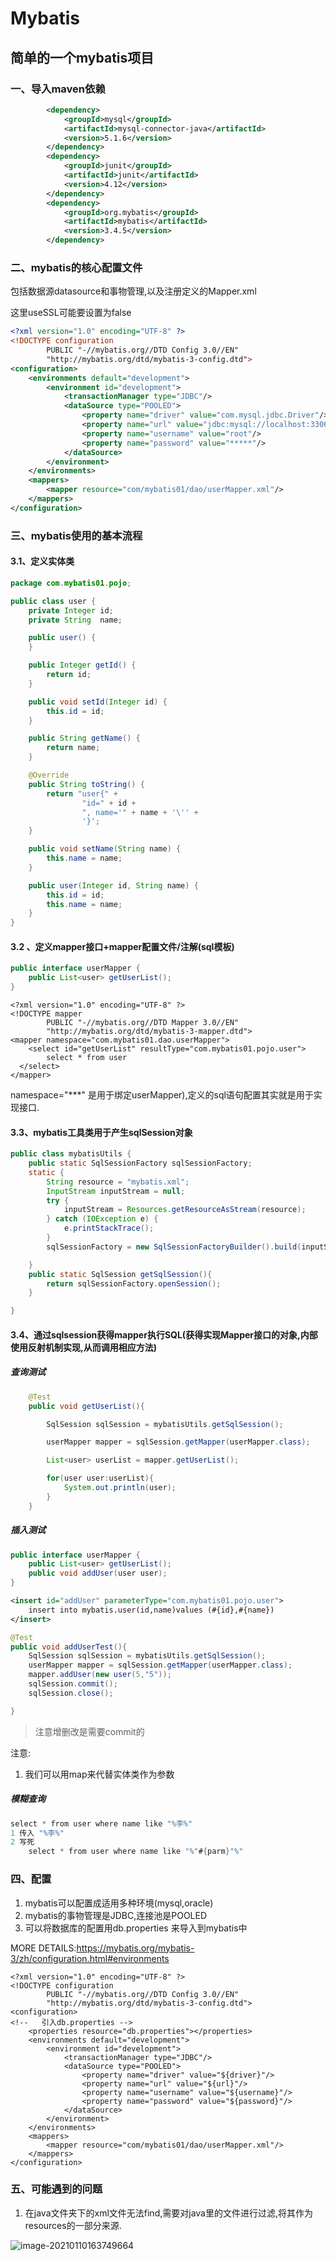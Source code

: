 # Mybatis

## 简单的一个mybatis项目





### 一、导入maven依赖

```xml
        <dependency>
            <groupId>mysql</groupId>
            <artifactId>mysql-connector-java</artifactId>
            <version>5.1.6</version>
        </dependency>
        <dependency>
            <groupId>junit</groupId>
            <artifactId>junit</artifactId>
            <version>4.12</version>
        </dependency>
        <dependency>
            <groupId>org.mybatis</groupId>
            <artifactId>mybatis</artifactId>
            <version>3.4.5</version>
        </dependency>
```

### 二、mybatis的核心配置文件

包括数据源datasource和事物管理,以及注册定义的Mapper.xml

这里useSSL可能要设置为false

```xml
<?xml version="1.0" encoding="UTF-8" ?>
<!DOCTYPE configuration
        PUBLIC "-//mybatis.org//DTD Config 3.0//EN"
        "http://mybatis.org/dtd/mybatis-3-config.dtd">
<configuration>
    <environments default="development">
        <environment id="development">
            <transactionManager type="JDBC"/>
            <dataSource type="POOLED">
                <property name="driver" value="com.mysql.jdbc.Driver"/>
                <property name="url" value="jdbc:mysql://localhost:3306/mybatis?useSSL=true&amp;useUnicode=true&amp;characterEncoding=UTF-8"/>
                <property name="username" value="root"/>
                <property name="password" value="*****"/>
            </dataSource>
        </environment>
    </environments>
    <mappers>
        <mapper resource="com/mybatis01/dao/userMapper.xml"/>
    </mappers>
</configuration>
```



### 三、mybatis使用的基本流程



#### 3.1、定义实体类

```java
package com.mybatis01.pojo;

public class user {
    private Integer id;
    private String  name;

    public user() {
    }

    public Integer getId() {
        return id;
    }

    public void setId(Integer id) {
        this.id = id;
    }

    public String getName() {
        return name;
    }

    @Override
    public String toString() {
        return "user{" +
                "id=" + id +
                ", name='" + name + '\'' +
                '}';
    }

    public void setName(String name) {
        this.name = name;
    }

    public user(Integer id, String name) {
        this.id = id;
        this.name = name;
    }
}
```

#### 3.2 、定义mapper接口+mapper配置文件/注解(sql模板)

```java
public interface userMapper {
    public List<user> getUserList();
}
```

```xml-dtd
<?xml version="1.0" encoding="UTF-8" ?>
<!DOCTYPE mapper
        PUBLIC "-//mybatis.org//DTD Mapper 3.0//EN"
        "http://mybatis.org/dtd/mybatis-3-mapper.dtd">
<mapper namespace="com.mybatis01.dao.userMapper">
    <select id="getUserList" resultType="com.mybatis01.pojo.user">
        select * from user
  </select>
</mapper>
```

namespace="***" 是用于绑定userMapper),定义的sql语句配置其实就是用于实现接口.

#### 3.3、mybatis工具类用于产生sqlSession对象

```java
public class mybatisUtils {
    public static SqlSessionFactory sqlSessionFactory;
    static {
        String resource = "mybatis.xml";
        InputStream inputStream = null;
        try {
            inputStream = Resources.getResourceAsStream(resource);
        } catch (IOException e) {
            e.printStackTrace();
        }
        sqlSessionFactory = new SqlSessionFactoryBuilder().build(inputStream);

    }
    public static SqlSession getSqlSession(){
        return sqlSessionFactory.openSession();
    }

}

```



#### 3.4、通过sqlsession获得mapper执行SQL(获得实现Mapper接口的对象,内部使用反射机制实现,从而调用相应方法)

##### 查询测试

```java
    @Test
    public void getUserList(){

        SqlSession sqlSession = mybatisUtils.getSqlSession();

        userMapper mapper = sqlSession.getMapper(userMapper.class);

        List<user> userList = mapper.getUserList();

        for(user user:userList){
            System.out.println(user);
        }
    }
```

##### 插入测试

```java
public interface userMapper {
    public List<user> getUserList();
    public void addUser(user user);
}
```

```xml
<insert id="addUser" parameterType="com.mybatis01.pojo.user">
    insert into mybatis.user(id,name)values (#{id},#{name})
</insert>
```

```java
@Test
public void addUserTest(){
    SqlSession sqlSession = mybatisUtils.getSqlSession();
    userMapper mapper = sqlSession.getMapper(userMapper.class);
    mapper.addUser(new user(5,"5"));
    sqlSession.commit();
    sqlSession.close();

}
```

> 注意增删改是需要commit的

注意:

1. 我们可以用map来代替实体类作为参数 

##### 模糊查询

```java
select * from user where name like "%李%"
1 传入 "%李%"
2 写死
    select * from user where name like "%"#{parm}"%"
```

### 四、配置

1. mybatis可以配置成适用多种环境(mysql,oracle)
2. mybatis的事物管理是JDBC,连接池是POOLED
3. 可以将数据库的配置用db.properties 来导入到mybatis中

MORE DETAILS:https://mybatis.org/mybatis-3/zh/configuration.html#environments

```
<?xml version="1.0" encoding="UTF-8" ?>
<!DOCTYPE configuration
        PUBLIC "-//mybatis.org//DTD Config 3.0//EN"
        "http://mybatis.org/dtd/mybatis-3-config.dtd">
<configuration>
<!--   引入db.properties -->
    <properties resource="db.properties"></properties>
    <environments default="development">
        <environment id="development">
            <transactionManager type="JDBC"/>
            <dataSource type="POOLED">
                <property name="driver" value="${driver}"/>
                <property name="url" value="${url}"/>
                <property name="username" value="${username}"/>
                <property name="password" value="${password}"/>
            </dataSource>
        </environment>
    </environments>
    <mappers>
        <mapper resource="com/mybatis01/dao/userMapper.xml"/>
    </mappers>
</configuration>
```

### 五、可能遇到的问题

1. 在java文件夹下的xml文件无法find,需要对java里的文件进行过滤,将其作为resources的一部分来源.

![image-20210110163749664](https://github.com/kalao/Images/blob/master/spring基础.md/20210110163749664.png)
